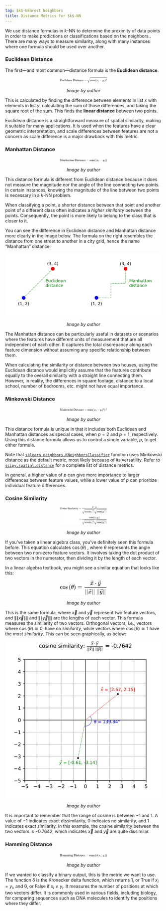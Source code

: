 ```yaml
---
tag: $k$-Nearest Neighbors
title: Distance Metrics for $k$-NN
---
```


We use distance formulas in $k$-NN  to determine the proximity of data points in order to make predictions or classifications based on the neighbors.. There are many ways to measure similarity, along with many instances where one formula should be used over another.



### **Euclidean Distance**

The first—and most common—distance formula is the **Euclidean distance**. 

<p align="center">
      <img src="https://raw.githubusercontent.com/s-lasch/s-lasch.github.io/42e13a8de01f261a771012c94bf3af2a1eddec7d/images/euclidean_distance.svg" 
           width="30%"/>
<p align="center"><em>Image by author</em></p>
</p>

This is calculated by finding the difference between elements in list $x$ with elements in list $y$, calculating the sum of those differences, and taking the square root of the sum. This finds the **linear distance** between two points. 

Euclidean distance is a straightforward measure of spatial similarity, making it suitable for many applications. It is used when the features have a clear geometric interpretation, and scale differences between features are not a concern as scale difference is a major drawback with this metric.



### **Manhattan Distance**

<p align="center">
      <img src="https://raw.githubusercontent.com/s-lasch/s-lasch.github.io/42e13a8de01f261a771012c94bf3af2a1eddec7d/images/manhattan_distance.svg" 
           width="30%"/>
<p align="center"><em>Image by author</em></p>
</p>

This distance formula is different from Euclidean distance because it does not measure the magnitude nor the angle of the line connecting two points. In certain instances, knowing the magnitude of the line between two points is necessary in a $k$-NN problem. 

When classifying a point, a shorter distance between that point and another point of a different class often indicates a *higher similarity* between the points. Consequently, the point is more likely to belong to the class that is closer to it.

You can see the difference in Euclidean distance and Manhattan distance more clearly in the image below. The formula on the right resembles the distance from one street to another in a city grid, hence the name “Manhattan” distance.

<p align="center">
      <img src="https://raw.githubusercontent.com/s-lasch/s-lasch.github.io/42e13a8de01f261a771012c94bf3af2a1eddec7d/images/euclid_manhat_distance.svg" 
           alt=""/>
<p align="center"><em>Image by author</em></p>
</p>

The Manhattan distance can be particularly useful in datasets or scenarios where the features have different units of measurement that are all independent of each other. It captures the total discrepancy along each feature dimension without assuming any specific relationship between them.

When calculating the similarity or distance between two houses, using the Euclidean distance would implicitly assume that the features contribute equally to the overall similarity with a straight line connecting them. However, in reality, the differences in square footage, distance to a local school, number of bedrooms, etc. might not have equal importance.



### **Minkowski Distance**

<p align="center">
      <img src="https://raw.githubusercontent.com/s-lasch/s-lasch.github.io/42e13a8de01f261a771012c94bf3af2a1eddec7d/images/minkowski_distance.svg" 
           width="30%"/>
<p align="center"><em>Image by author</em></p>
</p>

This distance formula is unique in that it includes both Euclidean and Manhattan distances as special cases, when $p=2$ and $p=1$, respectively. Using this distance formula allows us to control a single variable, $p$, to get either formula. 

Note that [`sklearn.neighbors.KNeighborsClassifier`](https://scikit-learn.org/stable/modules/generated/sklearn.neighbors.KNeighborsClassifier.html) function uses Minkowski distance as the default metric, most likely because of its versatility. Refer to [`scipy.spatial.distance`](https://docs.scipy.org/doc/scipy/reference/spatial.distance.html) for a complete list of distance metrics.

In general, a higher value of $p$ can give more importance to larger differences between feature values, while a lower value of $p$ can prioritize individual feature differences.



### **Cosine Similarity**

<p align="center">
      <img src="https://raw.githubusercontent.com/s-lasch/s-lasch.github.io/42e13a8de01f261a771012c94bf3af2a1eddec7d/images/cosine_similarity.svg" 
           width="30%"/>
<p align="center"><em>Image by author</em></p>
</p>

If you’ve taken a linear algebra class, you’ve definitely seen this formula before. This equation calculates $\cos{(\theta)}$ , where $\theta$ represents the angle between two non-zero feature vectors. It involves taking the dot product of two vectors in the numerator, then dividing it by the length of each vector.

In a linear algebra textbook, you might see a similar equation that looks like this:

<p align="center">
      <img src="https://raw.githubusercontent.com/s-lasch/s-lasch.github.io/42e13a8de01f261a771012c94bf3af2a1eddec7d/images/lin_alg_cosine_sim.svg" 
           width="30%"/>
<p align="center"><em>Image by author</em></p>
</p>

This is the same formula, where $\vec{x}$ and $\vec{y}$  represent two feature vectors, and $\|\|\vec{x}\|\|$ and $\|\|\vec{y}\|\|$ are the lengths of each vector. This formula measures the similarity of two vectors. Orthogonal vectors, i.e., vectors where $\cos{(\theta)} \approxeq 0$, have *no similarity*, while vectors where $\cos{(\theta)} \approxeq 1$ have the *most similarity*. This can be seen graphically, as below:

<p align="center">
      <img src="https://raw.githubusercontent.com/s-lasch/s-lasch.github.io/42e13a8de01f261a771012c94bf3af2a1eddec7d/images/cos_similarity_graph.svg" 
           alt=""/>
<p align="center"><em>Image by author</em></p>
</p>

It is important to remember that the range of cosine is between $-1$ and $1$. A value of $-1$ indicates exact dissimilarity, $0$ indicates no similarity, and $1$ indicates exact similarity. In this example, the cosine similarity between the two vectors is $-0.7642$, which indicates $\vec{x}$ and $\vec{y}$ are quite dissimilar.



### **Hamming Distance** 

<p align="center">
      <img src="https://raw.githubusercontent.com/s-lasch/s-lasch.github.io/42e13a8de01f261a771012c94bf3af2a1eddec7d/images/hamming_distance.svg" 
           width="30%"/>
<p align="center"><em>Image by author</em></p>
</p>

If we wanted to classify a binary output, this is the metric we want to use. The function $\delta$ is the Kronecker delta function, which returns $1$, or True if $x_i = y_i$, and $0$, or False if $x_i \neq y_i$. It measures the number of positions at which two vectors differ. It is commonly used in various fields, including biology, for comparing sequences such as DNA molecules to identify the positions where they differ.
